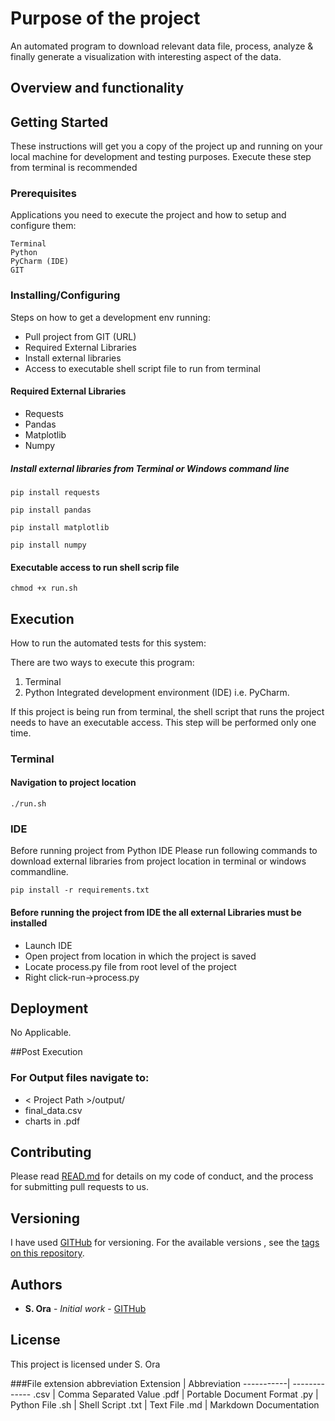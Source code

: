 # Purpose of the project

An automated program to download relevant data file, process, analyze & finally generate
a visualization with interesting aspect of the data. 

## Overview and functionality

## Getting Started

These instructions will get you a copy of the project up and running on your local machine for development and testing purposes.
Execute these step from terminal is recommended 

### Prerequisites

Applications you need to execute the project and how to setup and configure them:

```
Terminal
Python  
PyCharm (IDE)
GIT 
```

### Installing/Configuring

Steps on how to get a development env running:

* Pull project from GIT (URL)
* Required External Libraries
* Install external libraries
* Access to executable shell script file to run from terminal


#### Required External Libraries 
* Requests
* Pandas
* Matplotlib
* Numpy

##### Install external libraries from Terminal or Windows command line

```
pip install requests
```
```
pip install pandas
```
```
pip install matplotlib
```
```
pip install numpy
```

#### Executable access to run shell scrip file
```
chmod +x run.sh
```


## Execution

How to run the automated tests for this system:

There are two ways to execute this program:
1) Terminal 
2) Python Integrated development environment (IDE) i.e. PyCharm. 

If this project is being run from terminal, the shell script that runs the project needs to have an executable access.
This step will be performed only one time.

### Terminal
#### Navigation to project location
```
./run.sh
```
### IDE
Before running project from Python IDE Please run following commands to download external libraries from project location in terminal or windows commandline.
```
pip install -r requirements.txt
```
#### Before running the project from IDE the all external Libraries must be installed

* Launch IDE
* Open project from location in which the project is saved
* Locate process.py file from root level of the project 
* Right click-run->process.py

## Deployment

No Applicable.

##Post Execution 
### For Output files navigate to:

* < Project Path >/output/
* final_data.csv
* charts in .pdf

## Contributing

Please read [READ.md](https://github.com/rshagufta/data_process/blob/master/READ.md) for details on my code of conduct, and the process for submitting pull requests to us.

## Versioning

I have used [GITHub](https://github.com/rshagufta) for versioning. For the available versions , see the [tags on this repository](https://github.com/rshagufta/data_process.git). 

## Authors

* **S. Ora** - *Initial work* - [GITHub](https://github.com/rshagufta)

## License

This project is licensed under S. Ora


###File extension abbreviation 
Extension  | Abbreviation 
-----------| -------------
.csv        | Comma Separated Value
.pdf        | Portable Document Format
.py         | Python File
.sh         | Shell Script
.txt        | Text File
.md         | Markdown Documentation
